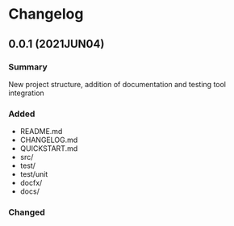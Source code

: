 # Changelog

## 0.0.1 (2021JUN04)

### Summary

New project structure, addition of documentation and testing tool integration

### Added

* README.md
* CHANGELOG.md
* QUICKSTART.md
* src/
* test/
* test/unit
* docfx/
* docs/

### Changed